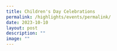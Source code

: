```yaml
---
title: Children's Day Celebrations
permalink: /highlights/events/permalink/
date: 2023-10-10
layout: post
description: ""
image: ""
---
```

